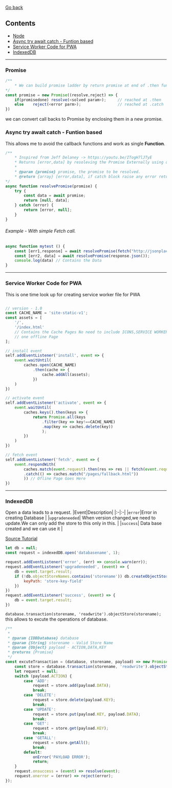 [Go back](./../README.md)

## Contents
* [Node](./node/README.md)
* [Async try await catch - Funtion based](#async-try-await-catch---funtion-based)
* [Service Worker Code for PWA](#service-worker-code-for-pwa)
* [IndexedDB](#indexeddb)


---
### Promise
```javascript
/**
    * We can build promise ladder by return promise at end of .then function 
*/
const promise = new Promise((resolve,reject) => {
    if(promisedone) resolve(<solved param>);     // reached at .then 
    else    reject(<error parm>);                // reached at .catch
})
```
we can convert call backs to Promise by enclosing them in a new promise.


### Async try await catch - Funtion based
This allows me to avoid the callback functions and work as single **Function**.

```javascript
/**
    * Inspired from Jeff Delaney -> https://youtu.be/ITogH7lJTyE
    * Returns [error,data] by resoleving the Promise Externally using one try catch
    * 
    * @param {promise} promise, the promise to be resolved.
    * @return {array} [error,data], if catch block raise any error returns [error,null] else [null,data]
*/
async function resolvePromise(promise) {
    try {
        const data = await promise;
        return [null, data];
    } catch (error) {
        return [error, null];
    }
}
```

###### Example - With simple Fetch call.
```javascript
async function mytest () {
    const [err1,response] = await resolvePromise(fetch("http://jsonplaceholder.typicode.com/albums"));
    const [err2, data] = await resolvePromise(response.json());
    console.log(data) // Contains the Data
}
```


---

### Service Worker Code for PWA
This is one time look up for creating service worker file for PWA

```javascript

// version - 1.0
const CACHE_NAME = 'site-static-v1';
const assets = [
    '/',
    '/index.html'
    // Contains the Cache Pages No need to include ICONS,SERVICE WORKER and MANIFEST FILE
    // one offline Page
];

// install event
self.addEventListener('install', event => {
    event.waitUntil(
        caches.open(CACHE_NAME)
            .then(cache => {
                cache.addAll(assets);
            })
    )
})

// activate event
self.addEventListener('activate', event => {
    event.waitUntil(
        caches.keys().then(keys => {
            return Promise.all(keys
                .filter(key => key!==CACHE_NAME)
                .map(key => caches.delete(key))
                );
        })
    )
})

// fetch event
self.addEventListener('fetch', event => {
    event.respondWith(
        caches.match(event.request).then(res => res || fetch(event.request)
        .catch(() => caches.match("/pages/fallback.html"))
        )) // Ofline Page Goes Here
})

```

---

### IndexedDB
Open a data leads to a request.
|Event|Description|
|:-|:-|
|`error`|Error in creating Database |
|`upgradeneeded`| When version changed,we need to update.We can only add the store to this only in this. |
|`success`| Data base created and we can use it |

[Source Tutorial](https://youtube.com/playlist?list=PLyuRouwmQCjmNyAysdqjNz5fIS5cYU4vi)

```javascript
let db = null;
const request = indexedDB.open('databasename', 1);

request.addEventListener('error', (err) => console.warn(err));
request.addEventListener('upgradeneeded', (event) => {
    db = event.target.result;
    if (!db.objectStoreNames.contains('storename')) db.createObjectStore('storename', {
        keyPath: 'store-key-field'
    })
})
request.addEventListener('success', (event) => {
    db = event.target.result;
})
```

`database.transaction(storename, 'readwrite').objectStore(storename);` this allows to excute the operations of database.

```javascript
/**
 * 
 * @param {IDBDatabase} database 
 * @param {String} storename - Valid Store Name
 * @param {Object} payload - ACTION,DATA,KEY
 * @returns {Promise}
 */
const excuteTransaction = (database, storename, payload) => new Promise((resolve, reject) => {
    const store = database.transaction(storename, 'readwrite').objectStore(storename);
    let request = null;
    switch (payload.ACTION) {
        case 'ADD':
            request = store.add(payload.DATA);
            break;
        case 'DELETE':
            request = store.delete(payload.KEY);
            break;
        case 'UPDATE':
            request = store.put(payload.KEY, payload.DATA);
            break;
        case 'GET':
            request = store.get(payload.KEY);
            break;
        case 'GETALL':
            request = store.getAll();
            break;
        default:
            onError('PAYLOAD ERROR');
            return;
    }
    request.onsuccess = (event) => resolve(event);
    request.onerror = (error) => reject(error);
});
```
